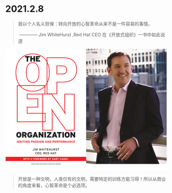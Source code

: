 # 2021.2.8

> 我以个人名义担保：转向开放的心智革命从来不是一件容易的事情。
>
> ​    ———— Jim  WhiteHurst ,Red Hat CEO 在《开放式组织》一书中如此说道

![](../images/Jim-Whitehurst-CEO-Red-Hat.png)

> 开放是一种文明，人类仅有的文明，需要特定的训练方能习得！所以从商业的角度来看，心智革命是个必选项。